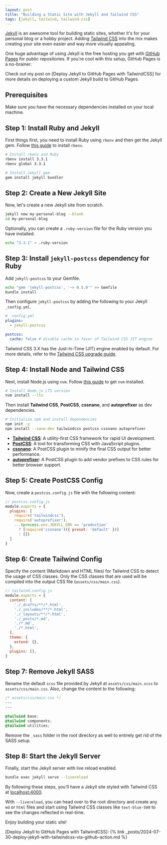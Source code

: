 ```yaml
---
layout: post
title: "Building a Static Site with Jekyll and Tailwind CSS"
tags: [jekyll, tailwind, tailwind-css]
---
```


[Jekyll](https://jekyllrb.com/) is an awesome tool for building static sites, whether it's for your personal blog or a hobby project. Adding [Tailwind CSS](https://tailwindcss.com/) into the mix makes creating your site even easier and way more visually appealing.

One huge advantage of using Jekyll is the free hosting you get with [GitHub Pages](https://docs.github.com/en/pages) for public repositories. If you're cool with this setup, GitHub Pages is a no-brainer.

Check out my post on [Deploy Jekyll to GitHub Pages with TailwindCSS] for more details on deploying a custom Jekyll build to GitHub Pages.

## Prerequisites

Make sure you have the necessary dependencies installed on your local machine.

## Step 1: Install Ruby and Jekyll

First things first, you need to install Ruby using `rbenv` and then get the Jekyll gem. Follow [this guide](https://github.com/rbenv/rbenv#installation) to install `rbenv`.

```sh
# Install rbenv and Ruby
rbenv install 3.3.1
rbenv global 3.3.1

# Install Jekyll gem
gem install jekyll bundler
```

## Step 2: Create a New Jekyll Site

Now, let's create a new Jekyll site from scratch.
```sh
jekyll new my-personal-blog --blank
cd my-personal-blog
```

Optionally, you can create a `.ruby-version` file for the Ruby version you have installed.
```sh
echo "3.3.1" > .ruby-version
```

## Step 3: Install `jekyll-postcss` dependency for Ruby

Add `jekyll-postcss` to your Gemfile.
```sh
echo "gem 'jekyll-postcss', '~> 0.5.0'" >> Gemfile
bundle install
```

Then configure `jekyll-postcss` by adding the following to your Jekyll `_config.yml`.
```yaml
# _config.yml
plugins:
  - jekyll-postcss

postcss:
  cache: false # disable cache in favor of Tailwind CSS JIT engine
```

Tailwind CSS 3.X has the Just-In-Time (JIT) engine enabled by default. For more details, refer to the [Tailwind CSS upgrade guide](https://tailwindcss.com/docs/upgrade-guide#migrating-to-the-jit-engine).

## Step 4: Install Node and Tailwind CSS

Next, install Node.js using `nvm`. Follow [this guide](https://github.com/nvm-sh/nvm#installing-and-updating) to get `nvm` installed. 
```sh
# Install Node.js LTS version
nvm install --lts
```

Then install **Tailwind CSS**, **PostCSS**, **cssnano**, and **autoprefixer** as dev dependencies.
```sh
# Initialize npm and install dependencies
npm init -y
npm install --save-dev tailwindcss postcss cssnano autoprefixer
```

- **[Tailwind CSS](https://tailwindcss.com/)**: A utility-first CSS framework for rapid UI development.
- **[PostCSS](https://postcss.org/)**: A tool for transforming CSS with JavaScript plugins.
- **[cssnano](https://cssnano.co/)**: A PostCSS plugin to minify the final CSS output for better performance.
- **[autoprefixer](https://github.com/postcss/autoprefixer)**: A PostCSS plugin to add vendor prefixes to CSS rules for better browser support.

## Step 5: Create PostCSS Config

Now, create a `postcss.config.js` file with the following content:
```js
// postcss.config.js
module.exports = {
  plugins: [
    require('tailwindcss'),
    require('autoprefixer'),
    ...(process.env.JEKYLL_ENV == 'production'
      ? [require('cssnano')({ preset: 'default' })]
      : [])
  ]
}
```

## Step 6: Create Tailwind Config

Specify the content (Markdown and HTML files) for Tailwind CSS to detect the usage of CSS classes. Only the CSS classes that are used will be compiled into the output CSS file (`assets/css/main.css`).

```js
// tailwind.config.js
module.exports = {
  content: [
    './_drafts/**/*.html',
    './_includes/**/*.html',
    './_layouts/**/*.html',
    './_posts/*.md',
    './*.md',
    './*.html',
  ],
  theme: {
    extend: {},
  },
  plugins: [],
}
```

## Step 7: Remove Jekyll SASS

Rename the default `scss` file provided by Jekyll at `assets/css/main.scss` to `assets/css/main.css`. Also, change the content to the following:
```css
/* assets/css/main.css */
---
---

@tailwind base;
@tailwind components;
@tailwind utilities;
```

Remove the `_sass` folder in the root directory as well to entirely get rid of the SASS setup.

## Step 8: Start the Jekyll Server

Finally, start the Jekyll server with live reload enabled.

```sh
bundle exec jekyll serve --livereload
```

By following these steps, you'll have a Jekyll site styled with Tailwind CSS at [localhost:4000](http://localhost:4000).

With `--livereload`, you can head over to the root directory and create any `md` or `html` files and start using Tailwind CSS classes like `text-blue-500` to see the changes reflected in real-time.

Enjoy building your static site!

[Deploy Jekyll to GitHub Pages with TailwindCSS]: {% link _posts/2024-07-30-deploy-jekyll-with-tailwindcss-via-github-action.md %}